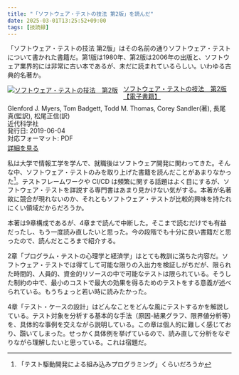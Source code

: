 ```yaml
---
title: "「ソフトウェア・テストの技法 第2版」を読んだ"
date: 2025-03-01T13:25:52+09:00
tags: [技読録]
---
```

「ソフトウェア・テストの技法 第2版」はその名前の通りソフトウェア・テストについて書かれた書籍だ。第1版は1980年、第2版は2006年の出版と、ソフトウェア業界的には非常に古い本であるが、未だに読まれているらしい。いわゆる古典的名著か。

<div class="amazlet-box" style="margin-bottom:0px;">
    <div class="amazlet-image" style="float:left;margin:0px 12px 1px 0px;">
        <a href="https://tatsu-zine.com/books/the-art-of-software-testing" name="amazletlink" target="_blank">
            <img src="https://tatsu-zine.com/images/books/1044/cover_s.jpg" alt="ソフトウェア・テストの技法　第2版" title="ソフトウェア・テストの技法　第2版" style="border: none;" />
        </a>
    </div>
    <div class="amazlet-info" style="line-height:120%;margin-bottom:10px">
        <div class="amazlet-name" style="margin-bottom:10px;line-height:120%">
            <a href="https://tatsu-zine.com/books/the-art-of-software-testing" name="amazletlink" target="_blank">ソフトウェア・テストの技法　第2版【電子書籍】</a>
        </div>
        <div class="amazlet-detail">Glenford J. Myers, Tom Badgett, Todd M. Thomas, Corey Sandler(著), 長尾真(監訳), 松尾正信(訳)<br />近代科学社<br />発行日: 2019-06-04<br />対応フォーマット: PDF<br /></div>
        <div class="amazlet-sub-info" style="float:left;">
            <div class="amazlet-link" style="margin-top:5px">
                <a href="https://tatsu-zine.com/books/the-art-of-software-testing" name="amazletlink" target="_blank">詳細を見る</a>
            </div>
        </div>
    </div>
    <div class="amazlet-footer" style="clear:left"></div>
</div>

私は大学で情報工学を学んで、就職後はソフトウェア開発に関わってきた。そんな中、ソフトウェア・テストのみを取り上げた書籍を読んだことがあまりなかった[^1]。テストフレームワークや CI/CD は頻繁に関する話題はよく目にするが、ソフトウェア・テストを詳説する専門書はあまり見かけない気がする。本著が名著故に競合が現れないのか、それともソフトウェア・テストが比較的興味を持たれにくい領域だからだろうか。

本著は9章構成であるが、4章まで読んで中断した。そこまで読むだけでも有益だったし、もう一度読み直したいと思った。今の段階でも十分に良い書籍だと思ったので、読んだところまで紹介する。

2章「プログラム・テストの心理学と経済学」はとても教訓に満ちた内容だ。ソフトウェア・テストでは得てして可能な限りの入出力を検証しがちだが、限られた時間的、人員的、資金的リソースの中で可能なテストは限られている。そうした制約の中で、最小のコストで最大の効果を得るためのテストをする意義が述べられている。もうちょっと若い時に読みたかった。

4章「テスト・ケースの設計」はどんなことをどんな風にテストするかを解説している。テスト対象を分析する基本的な手法（原因-結果グラフ、限界値分析等）を、具体的な事例を交えながら説明している。この章は個人的に難しく感じており、躓いてしまった。せっかく具体例を挙げているので、読み直して分析をなぞりながら理解したいと思っている。これは宿題だ。

[^1]:「テスト駆動開発による組み込みプログラミング」くらいだろうか
